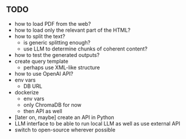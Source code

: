 ## TODO
- how to load PDF from the web?
- how to load only the relevant part of the HTML?
- how to split the text?
    - is generic splitting enough?
    - use LLM to determine chunks of coherent content?
- how to test the generated outputs?
- create query template
    - perhaps use XML-like structure
- how to use OpenAI API?
- env vars
    - DB URL
- dockerize
    - env vars
    - only ChromaDB for now
    - then API as well
- [later on, maybe] create an API in Python
- LLM interface to be able to run local LLM as well as use external API
- switch to open-source wherever possible
